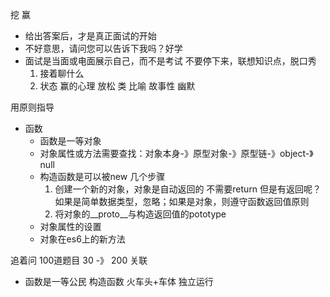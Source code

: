 挖  赢
  - 给出答案后，才是真正面试的开始
  - 不好意思，请问您可以告诉下我吗？好学
  - 面试是当面或电面展示自己，而不是考试
    不要停下来，联想知识点，脱口秀  
      1. 接着聊什么
      2. 状态  赢的心理 放松 类 比喻 故事性 幽默

用原则指导
- 函数
  - 函数是一等对象
  - 对象属性或方法需要查找：对象本身-》原型对象-》原型链-》object-》null
  - 构造函数是可以被new 几个步骤
    1. 创建一个新的对象，对象是自动返回的 不需要return
        但是有返回呢？如果是简单数据类型，忽略；如果是对象，则遵守函数返回值原则
    2. 将对象的__proto__与构造返回值的pototype
  - 对象属性的设置
  - 对象在es6上的新方法

追着问
100道题目  30  -》 200 关联

- 函数是一等公民
    构造函数 火车头+车体 独立运行 